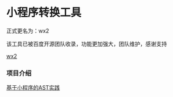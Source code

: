 # 小程序转换工具

正式更名为：wx2

该工具已被百度开源团队收录，功能更加强大，团队维护，感谢支持

[wx2](https://github.com/baidu/wx2)

### 项目介绍

[基于小程序的AST实践](https://juejin.im/post/5d70b6e0518825103e545a21)


